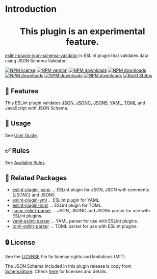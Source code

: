 # Introduction

<h1 align="center">This plugin is an experimental feature.</h1>

[eslint-plugin-json-schema-validator](https://www.npmjs.com/package/eslint-plugin-json-schema-validator) is ESLint plugin that validates data using JSON Schema Validator.

[![NPM license](https://img.shields.io/npm/l/eslint-plugin-json-schema-validator.svg)](https://www.npmjs.com/package/eslint-plugin-json-schema-validator)
[![NPM version](https://img.shields.io/npm/v/eslint-plugin-json-schema-validator.svg)](https://www.npmjs.com/package/eslint-plugin-json-schema-validator)
[![NPM downloads](https://img.shields.io/badge/dynamic/json.svg?label=downloads&colorB=green&suffix=/day&query=$.downloads&uri=https://api.npmjs.org//downloads/point/last-day/eslint-plugin-json-schema-validator&maxAge=3600)](http://www.npmtrends.com/eslint-plugin-json-schema-validator)
[![NPM downloads](https://img.shields.io/npm/dw/eslint-plugin-json-schema-validator.svg)](http://www.npmtrends.com/eslint-plugin-json-schema-validator)
[![NPM downloads](https://img.shields.io/npm/dm/eslint-plugin-json-schema-validator.svg)](http://www.npmtrends.com/eslint-plugin-json-schema-validator)
[![NPM downloads](https://img.shields.io/npm/dy/eslint-plugin-json-schema-validator.svg)](http://www.npmtrends.com/eslint-plugin-json-schema-validator)
[![NPM downloads](https://img.shields.io/npm/dt/eslint-plugin-json-schema-validator.svg)](http://www.npmtrends.com/eslint-plugin-json-schema-validator)
[![Build Status](https://github.com/ota-meshi/eslint-plugin-json-schema-validator/workflows/CI/badge.svg?branch=main)](https://github.com/ota-meshi/eslint-plugin-json-schema-validator/actions?query=workflow%3ACI)

## :name_badge: Features

This ESLint plugin validates [JSON], [JSONC], [JSON5], [YAML], [TOML] and JavaScript with JSON Schema.

## :book: Usage

See [User Guide](./user-guide/README.md).

## :white_check_mark: Rules

See [Available Rules](./rules/README.md).

## :couple: Related Packages

- [eslint-plugin-jsonc](https://github.com/ota-meshi/eslint-plugin-jsonc) ... ESLint plugin for JSON, JSON with comments (JSONC) and JSON5.
- [eslint-plugin-yml](https://github.com/ota-meshi/eslint-plugin-yml) ... ESLint plugin for YAML.
- [eslint-plugin-toml](https://github.com/ota-meshi/eslint-plugin-toml) ... ESLint plugin for TOML.
- [jsonc-eslint-parser](https://github.com/ota-meshi/jsonc-eslint-parser) ... JSON, JSONC and JSON5 parser for use with ESLint plugins.
- [yaml-eslint-parser](https://github.com/ota-meshi/yaml-eslint-parser) ... YAML parser for use with ESLint plugins.
- [toml-eslint-parser](https://github.com/ota-meshi/toml-eslint-parser) ... TOML parser for use with ESLint plugins.

## :lock: License

See the [LICENSE](LICENSE) file for license rights and limitations (MIT).

The JSON Schema included in this plugin release is copy from [SchemaStore]. Check [here](https://github.com/ota-meshi/eslint-plugin-json-schema-validator/blob/main/schemastore/README.md) for licenses and details.

[SchemaStore]: https://github.com/SchemaStore/schemastore
[JSON]: https://json.org/
[JSONC]: https://github.com/microsoft/node-jsonc-parser
[JSON5]: https://json5.org/
[YAML]: https://yaml.org/
[TOML]: https://toml.io/
